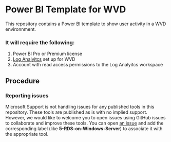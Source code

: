 # Power BI Template for WVD 

This repository contains a Power BI template to show user activity in a WVD environnment. 



### It will require the following:
1. Power BI Pro or Premium license
2. [Log Analyitcs](https://docs.microsoft.com/en-us/azure/virtual-desktop/diagnostics-log-analytics) set up for WVD
3. Account with read access permissions to the Log Analyitcs workspace

## Procedure







### Reporting issues
Microsoft Support is not handling issues for any published tools in this repository. These tools are published as is with no implied support. However, we would like to welcome you to open issues using GitHub issues to collaborate and improve these tools. You can open [an issue](https://github.com/Azure/rds-templates/issues) and add the corresponding label (like **5-RDS-on-Windows-Server**) to associate it with the appropriate tool. 